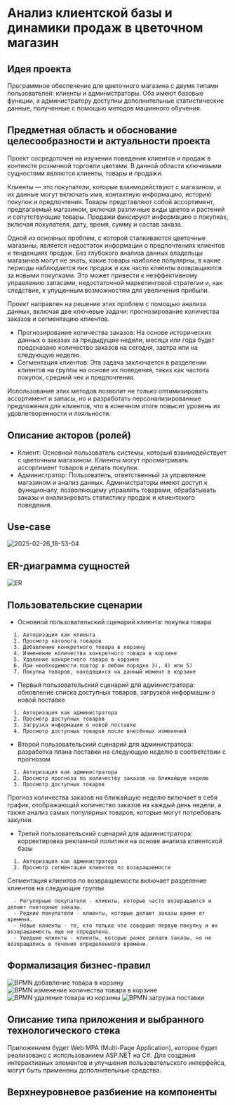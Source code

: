 # Анализ клиентской базы и динамики продаж в цветочном магазин

## Идея проекта

Программное обеспечение для цветочного магазина с двумя типами пользователей: клиенты и администраторы. Оба имеют базовые функции, а администратору доступны дополнительные статистические данные, полученные с помощью методов машинного обучения.

## Предметная область и обоснование целесообразности и актуальности проекта
Проект сосредоточен на изучении поведения клиентов и продаж в контексте розничной торговли цветами. В данной области ключевыми сущностями являются клиенты, товары и продажи.

Клиенты — это покупатели, которые взаимодействуют с магазином, и их данные могут включать имя, контактную информацию, историю покупок и предпочтения. Товары представляют собой ассортимент, предлагаемый магазином, включая различные виды цветов и растений и сопутствующие товары. Продажи фиксируют информацию о покупках, включая покупателя, дату, время, сумму и состав заказа.

Одной из основных проблем, с которой сталкиваются цветочные магазины, является недостаток информации о предпочтениях клиентов и тенденциях продаж. Без глубокого анализа данных владельцы магазинов могут не знать, какие товары наиболее популярны, в какие периоды наблюдается пик продаж и как часто клиенты возвращаются за новыми покупками. Это может привести к неэффективному управлению запасами, недостаточной маркетинговой стратегии и, как следствие, к упущенным возможностям для увеличения прибыли.

Проект направлен на решение этих проблем с помощью анализа данных, включая две ключевые задачи: прогнозирование количества заказов и сегментацию клиентов. 
- Прогнозирование количества заказов: На основе исторических данных о заказах за предыдущие недели, месяца или года будет предсказано количество заказов на сегодня, завтра или на следующую неделю. 
- Сегментация клиентов: Эта задача заключается в разделении клиентов на группы на основе их поведения, таких как частота покупок, средний чек и предпочтения.

Использование этих методов позволит не только оптимизировать ассортимент и запасы, но и разработать персонализированные предложения для клиентов, что в конечном итоге повысит уровень их удовлетворенности и лояльности.

## Описание акторов (ролей)
* Клиент: Основной пользователь системы, который взаимодействует с цветочным магазином. Клиенты могут просматривать ассортимент товаров и делать покупки.
* Администратор: Пользователь, ответственный за управление магазином и анализ данных. Администраторы имеют доступ к функционалу, позволяющему управлять товарами, обрабатывать заказы и анализировать статистику продаж и клиентского поведения.

## Use-case 
![2025-02-26_18-53-04](https://github.com/user-attachments/assets/f8c72720-64f0-4b15-9a99-1332de5a44a0)

## ER-диаграмма сущностей
![ER](https://github.com/user-attachments/assets/dc70e1bf-0c38-4373-8fb7-c0e8b75ff503)

## Пользовательские сценарии
* Основной пользовательский сценарий клиента: покупка товара
```
  1. Авторизация как клиента
  2. Просмотр католога товаров
  3. Добавление конкретного товара в корзину
  4. Изменение количества конкретного товара в корзине
  5. Удаление конкретного товара в корзине
  6. При необходимости повтор в любом порядке 3), 4) или 5)
  7. Покупка товаров, находящихся на данный момент в корзине
```
 
* Первый пользовательский сценарий для администратора: обновление списка доступных товаров, загрузкой информации о новой поставке
```
  1. Авторизация как администратора
  2. Просмотр доступных товаров
  3. Загрузка информации о новой поставке
  4. Просмотр доступных товаров после внесённых изменений
```

* Второй пользовательский сценарий для администратора: разработка плана поставки на следующую неделю в соответствии с прогнозом
```
  1. Авторизация как администратора
  2. Просмотр прогноза по количеству заказов на ближайшую неделю
  3. Просмотр доступных товаров
```
Прогноз количества заказов на ближайшую неделю включает в себя график, отображающий количество заказов на каждый день недели, а также анализ самых популярных товаров, которые могут потребовать закупки.

* Третий пользовательский сценарий для администратора: корректировка рекламной политики на основе анализа клиентской базы
```
  1. Авторизация как администратора
  2. Просмотр сегментации клиентов по возвращаемости
```
Сегментация клиентов по возвращаемости включает разделение клиентов на следующие группы
```
  - Регулярные покупатели - клиенты, которые часто возвращаются и делают повторные заказы.
  - Редкие покупатели - клиенты, которые делают заказы время от времени.
  - Новые клиенты - те, кто только что совершил первую покупку и их возвращаемость еще не определена.
  - Ушедшие клиенты - клиенты, которые ранее делали заказы, но не возвращались в течение определенного времени.
```

## Формализация бизнес-правил
![BPMN добавление товара в корзину](https://github.com/user-attachments/assets/f50c47ed-5b46-46ca-b0c8-a0a9bb454e50)
![BPMN изменение количества товара в корзине](https://github.com/user-attachments/assets/daf963ec-acb9-4431-a352-470c460005ab)
![BPMN удаление товара из корзины](https://github.com/user-attachments/assets/aa4b15af-760d-47dc-b65d-484c31ccd183)
![BPMN загрузка поставки](https://github.com/user-attachments/assets/fe08f93d-2c99-4f41-b8dd-39f9882d7b9f)

## Описание типа приложения и выбранного технологического стека
Приложением будет Web MPA (Multi-Page Application), которое будет реализовано с использованием ASP.NET на C#.
Для создания интерактивных элементов и улучшения пользовательского интерфейса, могут быть применены дополнительные средства.

## Верхнеуровневое разбиение на компоненты
